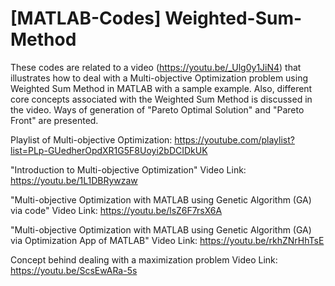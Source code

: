 # [MATLAB-Codes] Weighted-Sum-Method
These codes are related to a video (https://youtu.be/_Ulg0y1JiN4) that illustrates how to deal with a Multi-objective Optimization problem using Weighted Sum Method in MATLAB with a sample example. Also, different core concepts associated with the Weighted Sum Method is discussed in the video. Ways of generation of "Pareto Optimal Solution" and "Pareto Front" are presented.

Playlist of Multi-objective Optimization: https://youtube.com/playlist?list=PLp-GUedherOpdXR1G5F8Uoyi2bDCIDkUK

"Introduction to Multi-objective Optimization" Video Link: https://youtu.be/1L1DBRywzaw

"Multi-objective Optimization with MATLAB using Genetic Algorithm (GA) via code" Video Link: https://youtu.be/lsZ6F7rsX6A

"Multi-objective Optimization with MATLAB using Genetic Algorithm (GA) via Optimization App of MATLAB" Video Link: https://youtu.be/rkhZNrHhTsE

Concept behind dealing with a maximization problem Video Link: https://youtu.be/ScsEwARa-5s
